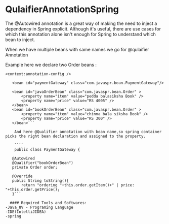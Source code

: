 # QulaifierAnnotationSpring
The @Autowired annotation is a great way of making the need to inject a dependency in Spring explicit. Although it's useful, there are use cases for which this annotation alone isn't enough for Spring to understand which bean to inject.

When we have multiple beans with same names we go for @qulaifier Annotation

 Example here we declare two Order beans :
 ```
 <context:annotation-config />

    <bean id="paymentGateway" class="com.javaspr.bean.PaymentGateway"/>

    <bean id="javaOrderBean" class="com.javaspr.bean.Order" >
        <property name="item" value="pedda balasiksha Book" />
        <property name="price" value="RS 4005" />
    </bean>
    <bean id="bookOrderBean" class="com.javaspr.bean.Order" >
        <property name="item" value="chinna bala siksha Book" />
        <property name="price" value="RS 300" />
    </bean>```
    
     And here @Qualifier annotation with bean name,so spring container picks the right bean declaration and assigned to the property.
     
     ````
     public class PaymentGateway {

    @Autowired
    @Qualifier("bookOrderBean")
    private Order order;

    @Override
    public String toString(){
        return "ordering "+this.order.getItem()+" | price: "+this.order.getPrice();
    }```
    
   #### Required Tools and Softwares:
-Java_8V - Programing Language
-IDE(IntelliJIDEA)
-spring
